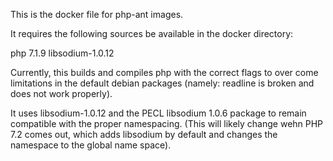 This is the docker file for php-ant images.

It requires the following sources be available in the docker directory:

php 7.1.9
libsodium-1.0.12

Currently, this builds and compiles php with the correct flags to over come limitations in the default debian packages (namely: readline is broken and does not work properly). 

It uses libsodium-1.0.12 and the PECL libsodium 1.0.6 package to remain compatible with the proper namespacing. (This will likely change wehn PHP 7.2 comes out, which adds libsodium by default and changes the namespace to the global name space).